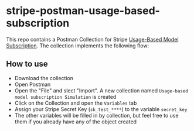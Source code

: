 # stripe-postman-usage-based-subscription

This repo contains a Postman Collection for Stripe [Usage-Based Model Subscription](https://stripe.com/docs/billing/subscriptions/usage-based?locale=en-GB#lifecycle). The collection implements the following flow: 



## How to use
* Download the collection 
* Open Postman 
* Open the "File" and slect "Import". A new collection named `Usage-based model subscription Simulation` is created
* Click on the Collection and open the `Variables` tab 
* Assign your Stripe Secret Key (`sk_test_****`) to the variable `secret_key`
* The other variables will be filled in by collection, but feel free to use them if you already have any of the object created 
